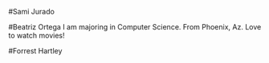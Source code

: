 #Sami Jurado

#Beatriz Ortega
I am majoring in Computer Science. From Phoenix, Az. Love to watch movies!

#Forrest Hartley

